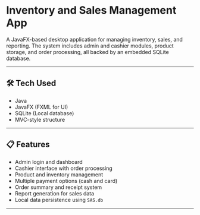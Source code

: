 # Inventory and Sales Management App

A JavaFX-based desktop application for managing inventory, sales, and reporting. The system includes admin and cashier modules, product storage, and order processing, all backed by an embedded SQLite database.

---

## 🛠 Tech Used

- Java  
- JavaFX (FXML for UI)  
- SQLite (Local database)  
- MVC-style structure

---

## 📋 Features

- Admin login and dashboard  
- Cashier interface with order processing  
- Product and inventory management  
- Multiple payment options (cash and card)  
- Order summary and receipt system  
- Report generation for sales data  
- Local data persistence using `SAS.db`

---
